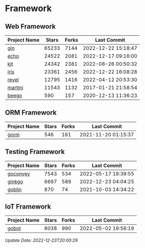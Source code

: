 # Framework

## Web Framework
| Project Name | Stars | Forks | Last Commit |
| ------------ | ----- | ----- | ----------- |
| [gin](https://github.com/gin-gonic/gin) | 65233 | 7144 | 2022-12-22 15:18:47 |
| [echo](https://github.com/labstack/echo) | 24522 | 2081 | 2022-12-17 09:16:00 |
| [kit](https://github.com/go-kit/kit) | 24342 | 2381 | 2022-08-26 00:50:32 |
| [iris](https://github.com/kataras/iris) | 23361 | 2456 | 2022-12-22 16:08:28 |
| [revel](https://github.com/revel/revel) | 12795 | 1416 | 2022-04-12 20:53:30 |
| [martini](https://github.com/go-martini/martini) | 11543 | 1132 | 2017-01-21 21:58:54 |
| [beego](https://github.com/astaxie/beego) | 590 | 157 | 2020-12-13 11:36:23 |

## ORM Framework
| Project Name | Stars | Forks | Last Commit |
| ------------ | ----- | ----- | ----------- |
| [gorm](https://github.com/jinzhu/gorm) | 546 | 161 | 2021-11-20 01:15:37 |

## Testing Framework
| Project Name | Stars | Forks | Last Commit |
| ------------ | ----- | ----- | ----------- |
| [goconvey](https://github.com/smartystreets/goconvey) | 7543 | 534 | 2022-05-17 18:39:55 |
| [ginkgo](https://github.com/onsi/ginkgo) | 6697 | 589 | 2022-12-23 04:04:25 |
| [goblin](https://github.com/franela/goblin) | 870 | 74 | 2021-10-03 14:34:22 |

## IoT Framework
| Project Name | Stars | Forks | Last Commit |
| ------------ | ----- | ----- | ----------- |
| [gobot](https://github.com/hybridgroup/gobot) | 8038 | 990 | 2022-05-02 19:56:19 |

*Update Date: 2022-12-23T20:00:29*